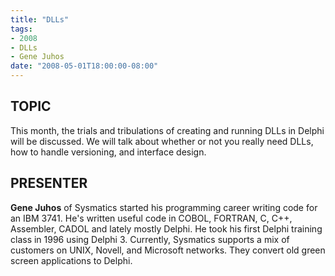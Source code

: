 ```yaml
---
title: "DLLs"
tags:
- 2008
- DLLs
- Gene Juhos
date: "2008-05-01T18:00:00-08:00"
---
```


## TOPIC ##

This month, the trials and tribulations of creating and running DLLs in Delphi will be discussed. We will talk about whether or not you really need DLLs, how to handle versioning, and interface design.

## PRESENTER ## 

**Gene Juhos** of Sysmatics started his programming career writing code for an IBM 3741. He's written useful code in COBOL, FORTRAN, C, C++, Assembler, CADOL and lately mostly Delphi. He took his first Delphi training class in 1996 using Delphi 3. Currently, Sysmatics supports a mix of customers on UNIX, Novell, and Microsoft networks. They convert old green screen applications to Delphi.
